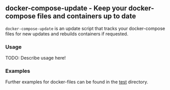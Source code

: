 ## docker-compose-update - Keep your docker-compose files and containers up to date

`docker-compose-update` is an update script that tracks your docker-compose files for new updates and rebuilds containers if requested.


### Usage

TODO: Describe usage here!

### Examples
Further examples for docker-files can be found in the [test](src/test/example_services) directory.

